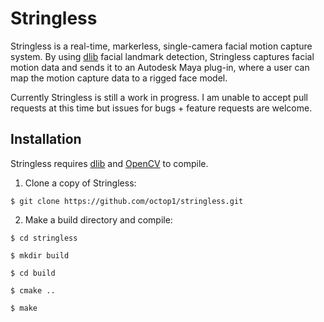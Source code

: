 # Stringless

Stringless is a real-time, markerless, single-camera facial motion capture system. By using [dlib](http://dlib.net/) facial landmark detection, Stringless captures facial motion data and sends it to an Autodesk Maya plug-in, where a user can map the motion capture data to a rigged face model.

Currently Stringless is still a work in progress. I am unable to accept pull requests at this time but issues for bugs + feature requests are welcome.

## Installation

Stringless requires [dlib](http://dlib.net/) and [OpenCV](http://opencv.org/) to compile.

1. Clone a copy of Stringless:

`$ git clone https://github.com/octop1/stringless.git`

2. Make a build directory and compile:

```
$ cd stringless

$ mkdir build

$ cd build

$ cmake ..

$ make
```
